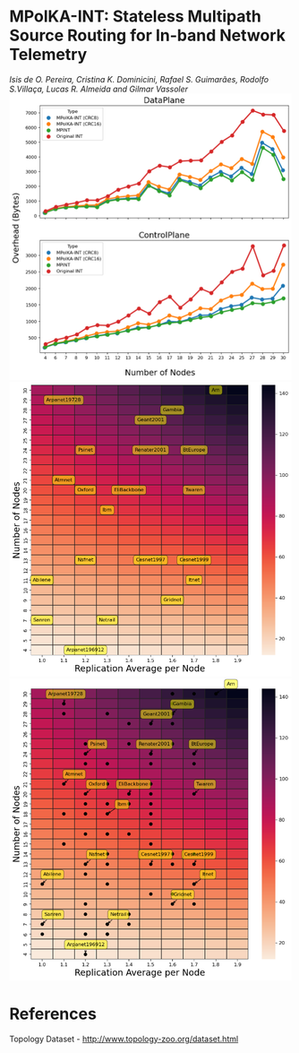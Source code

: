 # MPolKA-INT: Stateless Multipath Source Routing for In-band Network Telemetry
_Isis de O. Pereira, Cristina K. Dominicini, Rafael S. Guimarães, Rodolfo S.Villaça, Lucas R. Almeida and Gilmar Vassoler_
![Algorithm Choice](./scalability/Isis-AINA2023/OverheadPP.png)
![Overhead HMap1](./scalability/Isis-AINA2023/SO_HeatMap1.png)
![Overhead HMap2](./scalability/Isis-AINA2023/SO_HeatMap2.png)

# References
Topology Dataset - http://www.topology-zoo.org/dataset.html